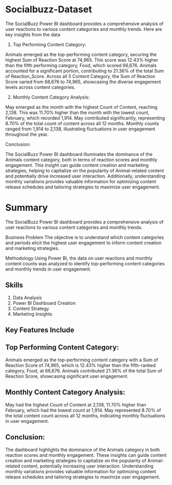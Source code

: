 # Socialbuzz-Dataset
The SocialBuzz Power BI dashboard provides a comprehensive analysis of user reactions to various content categories and monthly trends. 
Here are key insights from the data

1. Top Performing Content Category:

Animals emerged as the top-performing content category, securing the highest Sum of Reaction Score at 74,965.
This score was 12.43% higher than the fifth performing category, Food, which scored 66,676.
Animals accounted for a significant portion, contributing to 21.36% of the total Sum of Reaction_Score.
Across all 5 Content Category, the Sum of Reaction Score varied from 66,676 to 74,965, showcasing the diverse engagement levels across content categories.

2. Monthly Content Category Analysis:

May emerged as the month with the highest Count of Content, reaching 2,138.
This was 11.70% higher than the month with the lowest count, February, which recorded 1,914.
May contributed significantly, representing 8.70% of the total count of content across all 12 months.
Monthly counts ranged from 1,914 to 2,138, illustrating fluctuations in user engagement throughout the year.

Conclusion:

The SocialBuzz Power BI dashboard illuminates the dominance of the Animals content category, both in terms of reaction scores and monthly engagement. This insight can guide content creation and marketing strategies, helping to capitalize on the popularity of Animal-related content and potentially drive increased user interaction. Additionally, understanding monthly variations provides valuable information for optimizing content release schedules and tailoring strategies to maximize user engagement.

# Summary
The SocialBuzz Power BI dashboard provides a comprehensive analysis of user reactions to various content categories and monthly trends.

Business Problem
The objective is to understand which content categories and periods elicit the highest user engagement to inform content creation and marketing strategies.

Methodology
Using Power BI, the data on user reactions and monthly content counts was analyzed to identify top-performing content categories and monthly trends in user engagement.

## Skills
1. Data Analysis
2. Power BI Dashboard Creation
3. Content Strategy
4. Marketing Insights

## Key Features Include

## Top Performing Content Category:

Animals emerged as the top-performing content category with a Sum of Reaction Score of 74,965, which is 12.43% higher than the fifth-ranked category, Food, at 66,676.
Animals contributed 21.36% of the total Sum of Reaction Score, showcasing significant user engagement.

## Monthly Content Category Analysis:

May had the highest Count of Content at 2,138, 11.70% higher than February, which had the lowest count at 1,914.
May represented 8.70% of the total content count across all 12 months, indicating monthly fluctuations in user engagement.

## Conclusion:

The dashboard highlights the dominance of the Animals category in both reaction scores and monthly engagement.
These insights can guide content creation and marketing strategies to capitalize on the popularity of Animal-related content, potentially increasing user interaction.
Understanding monthly variations provides valuable information for optimizing content release schedules and tailoring strategies to maximize user engagement.
